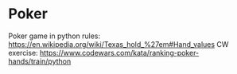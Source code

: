 # Poker
Poker game in python
rules: https://en.wikipedia.org/wiki/Texas_hold_%27em#Hand_values
CW exercise: https://www.codewars.com/kata/ranking-poker-hands/train/python
